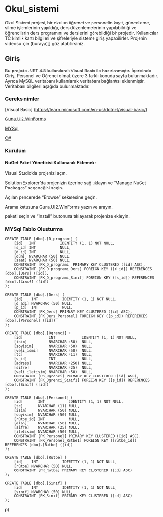 # Okul_sistemi
 Okul Sistemi projesi, bir okulun öğrenci ve personelin  kayıt, güncelleme, silme işlemlerinin yapıldığı, ders düzenlemelerinin yapılabildiği ve öğrencilerin ders programını ve derslerini görebildiği bir projedir. Kullanıcılar TC kimlik kartı bilgileri ve şifreleriyle sisteme giriş yapabilirler. Projenin videosu için (buraya)[] göz atabilirsiniz.
 
## Giriş
 Bu projede .NET 4.8 kullanılarak Visual Basic ile hazırlanmıştır. İçerisinde Giriş, Personel ve Öğrenci olmak üzere 3 farklı konuda sayfa bulunmaktadır. Ayrıca MySQL veritabanı kullanılarak veritabanı bağlantısı eklenmiştir. Veritabanı bilgileri aşağıda bulunmaktadır.     

### Gereksinimler

[Visual Basic] (https://learn.microsoft.com/en-us/dotnet/visual-basic/)

[Guna.UI2.WinForms](https://www.nuget.org/packages/Guna.UI2.WinForms/2.0.4.6?_src=template)

[MYSql](https://www.w3schools.com/MySQL/default.asp)

[C#](https://www.w3schools.com/cs/index.php)

### Kurulum

#### NuGet Paket Yöneticisi Kullanarak Eklemek:

Visual Studio’da projenizi açın.

Solution Explorer’da projenizin üzerine sağ tıklayın ve “Manage NuGet Packages” seçeneğini seçin.

Açılan pencerede “Browse” sekmesine geçin.

Arama kutusuna Guna.UI2.WinForms yazın ve arayın.

paketi seçin ve “Install” butonuna tıklayarak projenize ekleyin.

### MYSql Tablo Oluşturma

```
CREATE TABLE [dbo].[D_programı] (
    [id]   INT           IDENTITY (1, 1) NOT NULL,
    [s_id] INT           NULL,
    [d_id] INT           NULL,
    [gün]  NVARCHAR (50) NULL,
    [saat] NVARCHAR (50) NULL,
    CONSTRAINT [PK_D_programı] PRIMARY KEY CLUSTERED ([id] ASC),
    CONSTRAINT [FK_D_programı_Ders] FOREIGN KEY ([d_id]) REFERENCES [dbo].[Ders] ([id]),
    CONSTRAINT [FK_D_programı_Sınıf] FOREIGN KEY ([s_id]) REFERENCES [dbo].[Sınıf] ([id])
);
```
```
CREATE TABLE [dbo].[Ders] (
    [id]    INT           IDENTITY (1, 1) NOT NULL,
    [d_adı] NVARCHAR (50) NULL,
    [p_id]  INT           NULL,
    CONSTRAINT [PK_Ders] PRIMARY KEY CLUSTERED ([id] ASC),
    CONSTRAINT [FK_Ders_Personel] FOREIGN KEY ([p_id]) REFERENCES [dbo].[Personel] ([id])
);
```
```
CREATE TABLE [dbo].[Ogrenci] (
    [id]            INT            IDENTITY (1, 1) NOT NULL,
    [isim]          NVARCHAR (50)  NULL,
    [soyisim]       NVARCHAR (50)  NULL,
    [veli_ismi]     NVARCHAR (50)  NULL,
    [tc]            NVARCHAR (11)  NULL,
    [s_id]          INT            NULL,
    [adress]        NVARCHAR (250) NULL,
    [sifre]         NVARCHAR (25)  NULL,
    [veli_iletisim] NVARCHAR (50)  NULL,
    CONSTRAINT [PK_Ogrenci] PRIMARY KEY CLUSTERED ([id] ASC),
    CONSTRAINT [FK_Ogrenci_Sınıf1] FOREIGN KEY ([s_id]) REFERENCES [dbo].[Sınıf] ([id])
);
```
```
CREATE TABLE [dbo].[Personel] (
    [id]       INT           IDENTITY (1, 1) NOT NULL,
    [tc]       NVARCHAR (11) NULL,
    [isim]     NVARCHAR (50) NULL,
    [soyisim]  NVARCHAR (50) NULL,
    [rütbe_id] INT           NULL,
    [alan]     NVARCHAR (50) NULL,
    [sifre]    NVARCHAR (25) NULL,
    [iletisim] NVARCHAR (50) NULL,
    CONSTRAINT [PK_Personel] PRIMARY KEY CLUSTERED ([id] ASC),
    CONSTRAINT [FK_Personel_Rutbe1] FOREIGN KEY ([rütbe_id]) REFERENCES [dbo].[Rutbe] ([id])
);
```
```
CREATE TABLE [dbo].[Rutbe] (
    [id]    INT           IDENTITY (1, 1) NOT NULL,
    [rütbe] NVARCHAR (50) NULL,
    CONSTRAINT [PK_Rutbe] PRIMARY KEY CLUSTERED ([id] ASC)
);

```
```
CREATE TABLE [dbo].[Sınıf] (
    [id]    INT           IDENTITY (1, 1) NOT NULL,
    [sınıf] NVARCHAR (50) NULL,
    CONSTRAINT [PK_Sınıf] PRIMARY KEY CLUSTERED ([id] ASC)
);
```
p)
